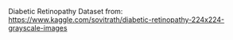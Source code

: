 Diabetic Retinopathy
Dataset from: https://www.kaggle.com/sovitrath/diabetic-retinopathy-224x224-grayscale-images


